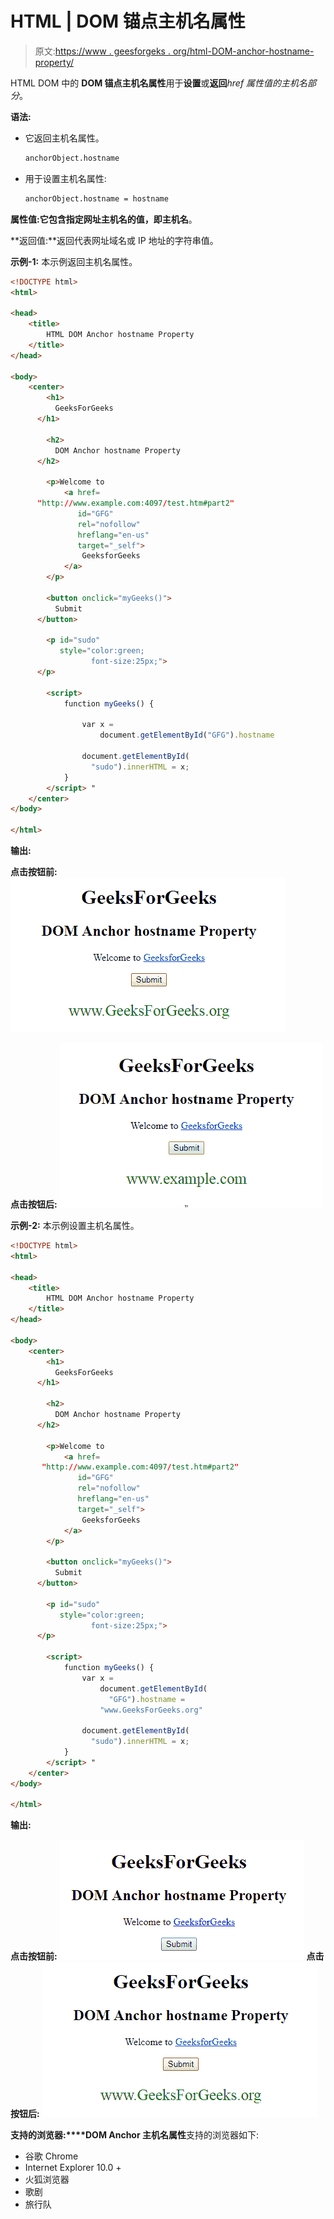 # HTML | DOM 锚点主机名属性

> 原文:[https://www . geesforgeks . org/html-DOM-anchor-hostname-property/](https://www.geeksforgeeks.org/html-dom-anchor-hostname-property/)

HTML DOM 中的 **DOM 锚点主机名属性**用于**设置**或**返回***href 属性值的主机名部分*。

**语法:**

*   它返回主机名属性。

    ```html
    anchorObject.hostname
    ```

*   用于设置主机名属性:

    ```html
    anchorObject.hostname = hostname
    ```

**属性值:**它包含指定网址主机名的值，即**主机名**。

**返回值:**返回代表网址域名或 IP 地址的字符串值。

**示例-1:** 本示例返回主机名属性。

```html
<!DOCTYPE html>
<html>

<head>
    <title>
        HTML DOM Anchor hostname Property
    </title>
</head>

<body>
    <center>
        <h1>
          GeeksForGeeks
      </h1>

        <h2>
          DOM Anchor hostname Property
      </h2>

        <p>Welcome to
            <a href=
      "http://www.example.com:4097/test.htm#part2" 
               id="GFG" 
               rel="nofollow"
               hreflang="en-us" 
               target="_self"> 
                GeeksforGeeks 
            </a>
        </p>

        <button onclick="myGeeks()">
          Submit
      </button>

        <p id="sudo" 
           style="color:green;
                  font-size:25px;">
      </p>

        <script>
            function myGeeks() {

                var x = 
                    document.getElementById("GFG").hostname

                document.getElementById(
                  "sudo").innerHTML = x;
            }
        </script> "
    </center>
</body>

</html>
```

**输出:**

**点击按钮前:**
![](img/55a5a69268d2506a2dd54f3239d89bc5.png)

**点击按钮后:**
![](img/72b4597e6940c0d7656d82c631d163f5.png)

**示例-2:** 本示例设置主机名属性。

```html
<!DOCTYPE html>
<html>

<head>
    <title>
        HTML DOM Anchor hostname Property
    </title>
</head>

<body>
    <center>
        <h1>
          GeeksForGeeks
      </h1>

        <h2>
          DOM Anchor hostname Property
      </h2>

        <p>Welcome to
            <a href=
       "http://www.example.com:4097/test.htm#part2" 
               id="GFG"
               rel="nofollow"
               hreflang="en-us"
               target="_self"> 
                GeeksforGeeks 
            </a>
        </p>

        <button onclick="myGeeks()">
          Submit
      </button>

        <p id="sudo"
           style="color:green;
                  font-size:25px;">
      </p>

        <script>
            function myGeeks() {
                var x = 
                    document.getElementById(
                      "GFG").hostname = 
                    "www.GeeksForGeeks.org"

                document.getElementById(
                  "sudo").innerHTML = x;
            }
        </script> "
    </center>
</body>

</html>
```

**输出:**

**点击按钮前:**
![](img/b39aee1910ba8006f0d2cf08d9f4a531.png)
**点击按钮后:**
![](img/55a5a69268d2506a2dd54f3239d89bc5.png)

**支持的浏览器:****DOM Anchor 主机名属性**支持的浏览器如下:

*   谷歌 Chrome
*   Internet Explorer 10.0 +
*   火狐浏览器
*   歌剧
*   旅行队
